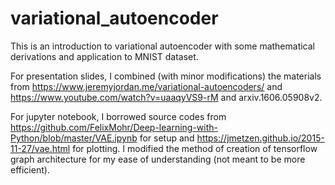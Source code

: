 # variational_autoencoder
This is an introduction to variational autoencoder with some mathematical derivations and application to MNIST dataset. 

For presentation slides, I combined (with minor modifications) the materials from https://www.jeremyjordan.me/variational-autoencoders/ and https://www.youtube.com/watch?v=uaaqyVS9-rM and arxiv.1606.05908v2. 

For jupyter notebook, I borrowed source codes from https://github.com/FelixMohr/Deep-learning-with-Python/blob/master/VAE.ipynb for setup and https://jmetzen.github.io/2015-11-27/vae.html for plotting. I modified the method of creation of tensorflow graph architecture for my ease of understanding (not meant to be more efficient). 
